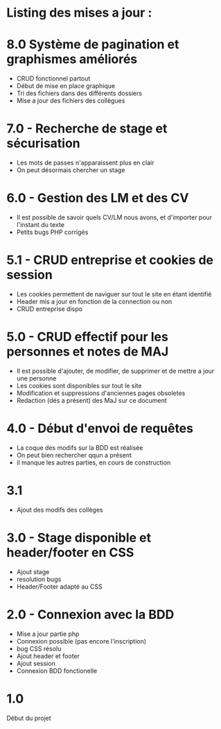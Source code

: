 # Listing des mises a jour : 

# 8.0 Système de pagination et graphismes améliorés
- CRUD fonctionnel partout
- Début de mise en place graphique
- Tri des fichiers dans des différents dossiers
- Mise a jour des fichiers des collègues

# 7.0 - Recherche de stage et sécurisation
- Les mots de passes n'apparaissent plus en clair
- On peut désormais chercher un stage

# 6.0 - Gestion des LM et des CV
- Il est possible de savoir quels CV/LM nous avons, et d'importer pour l'instant du texte
- Petits bugs PHP corrigés

# 5.1 - CRUD entreprise et cookies de session
- Les cookies permettent de naviguer sur tout le site en étant identifié
- Header mis a jour en fonction de la connection ou non
- CRUD entreprise dispo

# 5.0 - CRUD effectif pour les personnes et notes de MAJ
- Il est possible d'ajouter, de modifier, de supprimer et de mettre a jour une personne
- Les cookies sont disponibles sur tout le site
- Modification et suppressions d'anciennes pages obsoletes
- Redaction (dés a présent) des MaJ sur ce document

# 4.0 - Début d'envoi de requêtes
- La coque des modifs sur la BDD est réalisée
- On peut bien rechercher qqun a présent
- il manque les autres parties, en cours de construction

# 3.1
- Ajout des modifs des collèges

# 3.0 - Stage disponible et header/footer en CSS
- Ajout stage
- resolution bugs
- Header/Footer adapté au CSS

# 2.0 - Connexion avec la BDD 
- Mise a jour partie php
- Connexion possible (pas encore l'inscription)
- bug CSS résolu
- Ajout header et footer
- Ajout session
- Connexion BDD fonctionelle


# 1.0
Début du projet
